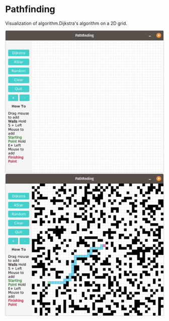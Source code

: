 # Pathfinding

Visualization of algorithm.Dijkstra's algorithm on a 2D grid.

![empty grid](main.png)
![grid with path](path.png)

